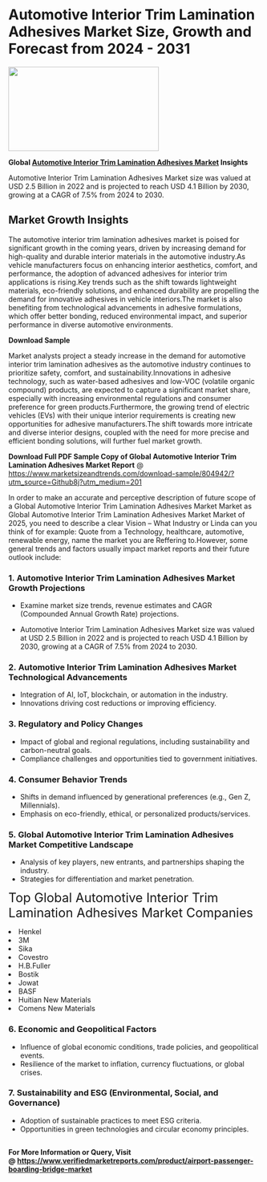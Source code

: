 <H1>Automotive Interior Trim Lamination Adhesives Market Size, Growth and Forecast from 2024 - 2031</H1><img class="aligncenter size-medium wp-image-584254" src="https://thirdeyenews.in/wp-content/uploads/2024/09/Global-Market-Research-300x168.jpeg" alt="" width="300" height="168" /><p><strong>Global&nbsp;<a href="https://www.marketsizeandtrends.com/download-sample/804942/?utm_source=Github8j?utm_medium=201">Automotive Interior Trim Lamination Adhesives Market</a> Insights</strong></p><p>Automotive Interior Trim Lamination Adhesives Market size was valued at USD 2.5 Billion in 2022 and is projected to reach USD 4.1 Billion by 2030, growing at a CAGR of 7.5% from 2024 to 2030.</p><p><h2>Market Growth Insights</h2> <p>The automotive interior trim lamination adhesives market is poised for significant growth in the coming years, driven by increasing demand for high-quality and durable interior materials in the automotive industry.As vehicle manufacturers focus on enhancing interior aesthetics, comfort, and performance, the adoption of advanced adhesives for interior trim applications is rising.Key trends such as the shift towards lightweight materials, eco-friendly solutions, and enhanced durability are propelling the demand for innovative adhesives in vehicle interiors.The market is also benefiting from technological advancements in adhesive formulations, which offer better bonding, reduced environmental impact, and superior performance in diverse automotive environments.</p> <p><strong>Download Sample</strong></p> <p>Market analysts project a steady increase in the demand for automotive interior trim lamination adhesives as the automotive industry continues to prioritize safety, comfort, and sustainability.Innovations in adhesive technology, such as water-based adhesives and low-VOC (volatile organic compound) products, are expected to capture a significant market share, especially with increasing environmental regulations and consumer preference for green products.Furthermore, the growing trend of electric vehicles (EVs) with their unique interior requirements is creating new opportunities for adhesive manufacturers.The shift towards more intricate and diverse interior designs, coupled with the need for more precise and efficient bonding solutions, will further fuel market growth.</p> <p><span class=""><strong>Download Full PDF Sample Copy of Global Automotive Interior Trim Lamination Adhesives Market Report</strong> @ <a href="https://www.marketsizeandtrends.com/download-sample/804942/?utm_source=Github8j?utm_medium=201" target="_blank">https://www.marketsizeandtrends.com/download-sample/804942/?utm_source=Github8j?utm_medium=201</a></span></p><p>In order to make an accurate and perceptive description of future scope of a Global&nbsp;Automotive Interior Trim Lamination Adhesives Market Market as Global&nbsp;Automotive Interior Trim Lamination Adhesives Market Market of 2025, you need to describe a clear Vision &ndash; What Industry or Linda can you think of for example: Quote from a Technology, healthcare, automotive, renewable energy, name the market you are Reffering to.However, some general trends and factors usually impact market reports and their future outlook include:</p><h3>1.&nbsp;<strong>Automotive Interior Trim Lamination Adhesives Market Growth Projections</strong></h3><ul><li>Examine market size trends, revenue estimates and CAGR (Compounded Annual Growth Rate) projections.</li><li><p>Automotive Interior Trim Lamination Adhesives Market size was valued at USD 2.5 Billion in 2022 and is projected to reach USD 4.1 Billion by 2030, growing at a CAGR of 7.5% from 2024 to 2030.</p></li></ul><h3>2.&nbsp;<strong>Automotive Interior Trim Lamination Adhesives Market Technological Advancements</strong></h3><ul><li>Integration of AI, IoT, blockchain, or automation in the industry.</li><li>Innovations driving cost reductions or improving efficiency.</li></ul><h3>3.&nbsp;<strong>Regulatory and Policy Changes</strong></h3><ul><li>Impact of global and regional regulations, including sustainability and carbon-neutral goals.</li><li>Compliance challenges and opportunities tied to government initiatives.</li></ul><h3>4.&nbsp;<strong>Consumer Behavior Trends</strong></h3><ul><li>Shifts in demand influenced by generational preferences (e.g., Gen Z, Millennials).</li><li>Emphasis on eco-friendly, ethical, or personalized products/services.</li></ul><h3>5.&nbsp;<strong>Global Automotive Interior Trim Lamination Adhesives Market Competitive Landscape</strong></h3><ul><li>Analysis of key players, new entrants, and partnerships shaping the industry.</li><li>Strategies for differentiation and market penetration.</li></ul><p data-pm-slice="1 1 []"><span style="color: inherit; font-family: inherit; font-size: 25px;">Top Global Automotive Interior Trim Lamination Adhesives Market Companies</span></p><div class="" data-test-id=""><p><li>Henkel</li><li> 3M</li><li> Sika</li><li> Covestro</li><li> H.B.Fuller</li><li> Bostik</li><li> Jowat</li><li> BASF</li><li> Huitian New Materials</li><li> Comens New Materials</li></p></div><h3>6.&nbsp;<strong>Economic and Geopolitical Factors</strong></h3><ul><li>Influence of global economic conditions, trade policies, and geopolitical events.</li><li>Resilience of the market to inflation, currency fluctuations, or global crises.</li></ul><h3>7.&nbsp;<strong>Sustainability and ESG (Environmental, Social, and Governance)</strong></h3><ul><li>Adoption of sustainable practices to meet ESG criteria.</li><li>Opportunities in green technologies and circular economy principles.</li></ul><h2><strong style="font-size: 14px;">For More Information or Query, Visit @&nbsp;</strong><a style="background-color: #ffffff; font-size: 14px;" href="https://www.marketsizeandtrends.com/report/automotive-interior-trim-lamination-adhesives-market/" target="_blank">https://www.verifiedmarketreports.com/product/airport-passenger-boarding-bridge-market</a></h2>